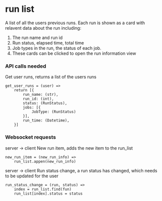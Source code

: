 # run list

A list of all the users previous runs. Each run is shown as a card with relavent data about the run including:

1. The run name and run id
2. Run status, elapsed time, total time
3. Job types in the run, the status of each job.
4. These cards can be clicked to open the run information view

### API calls needed

Get user runs, returns a list of the users runs 

```
get_user_runs = (user) => 
    return [{
        run_name: (str),
        run_id: (int),
        status: (RunStatus),
        jobs: [{
            JobType: (RunStatus)
        }],
        run_time: (Datetime),
    }]
```


### Websocket requests

server -> client
New run item, adds the new item to the run_list
```
new_run_item = (new_run_info) =>
    run_list.appen(new_run_info)
```

server -> client
Run status change, a run status has changed, which needs to be updated for the user
```
run_status_change = (run, status) => 
    index = run_list.find(fun)
    run_list[index].status = status
```
